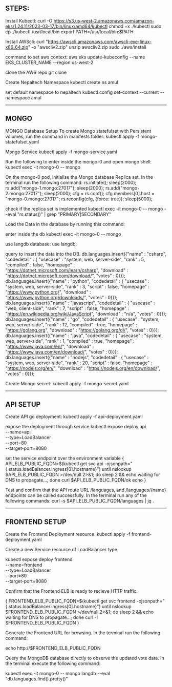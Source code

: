 
STEPS: 
----------------
Install Kubectl:
curl -O https://s3.us-west-2.amazonaws.com/amazon-eks/1.24.11/2023-03-17/bin/linux/amd64/kubectl
chmod +x ./kubectl
sudo cp ./kubectl /usr/local/bin
export PATH=/usr/local/bin:$PATH


Install AWScli:
curl "https://awscli.amazonaws.com/awscli-exe-linux-x86_64.zip" -o "awscliv2.zip"
unzip awscliv2.zip
sudo ./aws/install

command to set aws context:
aws eks update-kubeconfig --name EKS_CLUSTER_NAME --region us-west-2

clone the AWS repo
git clone

Create Nepaltech Namespace
kubectl create ns amul

set default namespace to nepaltech
kubectl config set-context --current --namespace amul

------------------
MONGO
-------------------
MONGO Database Setup
To create Mongo statefulset with Persistent volumes, run the command in manifests folder:
kubectl apply -f mongo-statefulset.yaml

Mongo Service
kubectl apply -f mongo-service.yaml



Run the following to enter inside the mongo-0 and open mongo shell:
kubectl exec -it mongo-0 -- mongo

On the mongo-0 pod, initialise the Mongo database Replica set. In the terminal run the following command:
rs.initiate();
sleep(2000);
rs.add("mongo-1.mongo:27017");
sleep(2000);
rs.add("mongo-2.mongo:27017");
sleep(2000);
cfg = rs.conf();
cfg.members[0].host = "mongo-0.mongo:27017";
rs.reconfig(cfg, {force: true});
sleep(5000);

check if the replica set is implemented
kubectl exec -it mongo-0 -- mongo --eval "rs.status()" | grep "PRIMARY\|SECONDARY"

Load the Data in the database by running this command:

enter inside the db
kubectl exec -it mongo-0 -- mongo

use langdb database:
use langdb;

query to insert the data into the DB.
db.languages.insert({"name" : "csharp", "codedetail" : { "usecase" : "system, web, server-side", "rank" : 5, "compiled" : false, "homepage" : "https://dotnet.microsoft.com/learn/csharp", "download" : "https://dotnet.microsoft.com/download/", "votes" : 0}});
db.languages.insert({"name" : "python", "codedetail" : { "usecase" : "system, web, server-side", "rank" : 3, "script" : false, "homepage" : "https://www.python.org/", "download" : "https://www.python.org/downloads/", "votes" : 0}});
db.languages.insert({"name" : "javascript", "codedetail" : { "usecase" : "web, client-side", "rank" : 7, "script" : false, "homepage" : "https://en.wikipedia.org/wiki/JavaScript", "download" : "n/a", "votes" : 0}});
db.languages.insert({"name" : "go", "codedetail" : { "usecase" : "system, web, server-side", "rank" : 12, "compiled" : true, "homepage" : "https://golang.org", "download" : "https://golang.org/dl/", "votes" : 0}});
db.languages.insert({"name" : "java", "codedetail" : { "usecase" : "system, web, server-side", "rank" : 1, "compiled" : true, "homepage" : "https://www.java.com/en/", "download" : "https://www.java.com/en/download/", "votes" : 0}});
db.languages.insert({"name" : "nodejs", "codedetail" : { "usecase" : "system, web, server-side", "rank" : 20, "script" : false, "homepage" : "https://nodejs.org/en/", "download" : "https://nodejs.org/en/download/", "votes" : 0}});


Create Mongo secret:
kubectl apply -f mongo-secret.yaml

------------
API SETUP
------------------
Create API go deployment:
kubectl apply -f api-deployment.yaml

expose the deployment through service
kubectl expose deploy api \
 --name=api \
 --type=LoadBalancer \
 --port=80 \
 --target-port=8080

 set the service endpoint over the environment variable
 {
API_ELB_PUBLIC_FQDN=$(kubectl get svc api -ojsonpath="{.status.loadBalancer.ingress[0].hostname}")
until nslookup $API_ELB_PUBLIC_FQDN >/dev/null 2>&1; do sleep 2 && echo waiting for DNS to propagate...; done
curl $API_ELB_PUBLIC_FQDN/ok
echo
}

Test and confirm that the API route URL /languages, and /languages/{name} endpoints can be called successfully. In the terminal run any of the following commands:
curl -s $API_ELB_PUBLIC_FQDN/languages | jq .


----------------------
FRONTEND SETUP
----------------------

Create the Frontend Deployment resource. 
kubectl apply -f frontend-deployment.yaml

Create a new Service resource of LoadBalancer type

kubectl expose deploy frontend \
 --name=frontend \
 --type=LoadBalancer \
 --port=80 \
 --target-port=8080

 Confirm that the Frontend ELB is ready to recieve HTTP traffic. 

{
FRONTEND_ELB_PUBLIC_FQDN=$(kubectl get svc frontend -ojsonpath="{.status.loadBalancer.ingress[0].hostname}")
until nslookup $FRONTEND_ELB_PUBLIC_FQDN >/dev/null 2>&1; do sleep 2 && echo waiting for DNS to propagate...; done
curl -I $FRONTEND_ELB_PUBLIC_FQDN
}

Generate the Frontend URL for browsing. In the terminal run the following command:

echo http://$FRONTEND_ELB_PUBLIC_FQDN


Query the MongoDB database directly to observe the updated vote data. In the terminal execute the following command:

kubectl exec -it mongo-0 -- mongo langdb --eval "db.languages.find().pretty()"
